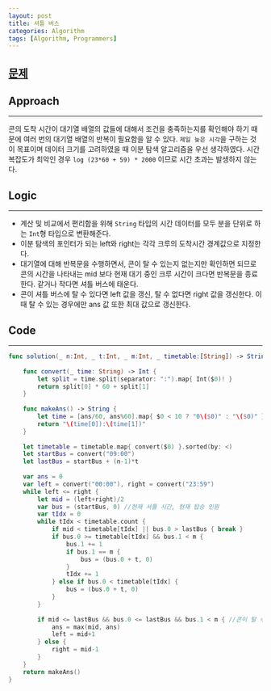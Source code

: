 ```yaml
---
layout: post
title: 셔틀 버스
categories: Algorithm
tags: [Algorithm, Programmers]
---
```


## [문제](https://school.programmers.co.kr/learn/courses/30/lessons/17678)

## Approach
---

콘의 도착 시간이 대기열 배열의 값들에 대해서 조건을 충족하는지를 확인해야 하기 때문에 여러 번의 대기열 배열의 반복이 필요함을 알 수 있다. `제일 늦은 시각`을 구하는 것이 목표이며 데이터 크기를 고려하였을 때 이분 탐색 알고리즘을 우선 생각하였다. 시간 복잡도가 최악인 경우 `log (23*60 + 59) * 2000` 이므로 시간 초과는 발생하지 않는다. 

## Logic
---

- 계산 및 비교에서 편리함을 위해 `String` 타입의 시간 데이터를 모두 분을 단위로 하는 `Int`형 타입으로 변환해준다. 
- 이분 탐색의 포인터가 되는 left와 right는 각각 크루의 도착시간 경계값으로 지정한다. 
- 대기열에 대해 반복문을 수행하면서, 콘이 탈 수 있는지 없는지만 확인하면 되므로 콘의 시간을 나타내는 mid 보다 현재 대기 중인 크루 시간이 크다면 반복문을 종료한다. 같거나 작다면 셔틀 버스에 태운다. 
- 콘이 셔틀 버스에 탈 수 있다면 left 값을 갱신, 탈 수 없다면 right 값을 갱신한다. 이때 탈 수 있는 경우에만 ans 값 또한 최대 값으로 갱신한다. 

## Code
---

``` swift
func solution(_ n:Int, _ t:Int, _ m:Int, _ timetable:[String]) -> String {
    
    func convert(_ time: String) -> Int {
        let split = time.split(separator: ":").map{ Int($0)! }
        return split[0] * 60 + split[1]
    }
    
    func makeAns() -> String {
        let time = [ans/60, ans%60].map{ $0 < 10 ? "0\($0)" : "\($0)" }
        return "\(time[0]):\(time[1])"
    }
    
    let timetable = timetable.map{ convert($0) }.sorted(by: <)
    let startBus = convert("09:00")
    let lastBus = startBus + (n-1)*t
    
    var ans = 0
    var left = convert("00:00"), right = convert("23:59")
    while left <= right {
        let mid = (left+right)/2
        var bus = (startBus, 0) //현재 셔틀 시간, 현재 탑승 인원
        var tIdx = 0
        while tIdx < timetable.count {
            if mid < timetable[tIdx] || bus.0 > lastBus { break }
            if bus.0 >= timetable[tIdx] && bus.1 < m {
                bus.1 += 1
                if bus.1 == m {
                    bus = (bus.0 + t, 0)
                }
                tIdx += 1
            } else if bus.0 < timetable[tIdx] {
                bus = (bus.0 + t, 0)
            }
        }
        
        if mid <= lastBus && bus.0 <= lastBus && bus.1 < m { //콘이 탈 수 있는지 확인
            ans = max(mid, ans)
            left = mid+1
        } else {
            right = mid-1
        }
    }
    return makeAns()
}
```
